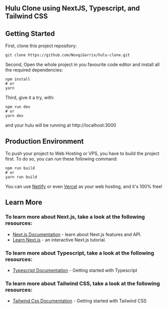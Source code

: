 ## Hulu Clone using NextJS, Typescript, and Tailwind CSS
## Getting Started

First, clone this project repository:
```
git clone https://github.com/NovqiGarrix/hulu-clone.git
```

Second, Open the whole project in you favourite code editor and install all the required dependencies:
```
npm install
# or
yarn
```

Third, give it a try, with:
```
npm run dev
# or
yarn dev
```

and your hulu will be running at http://localhost:3000

## Production Environment
To push your project to Web Hosting or VPS, you have to build the project first. To do so, you can run these following command:

```
npm run build
# or
yarn run build
```
You can use [Netlify](https://www.netlify.com/) or even [Vercel](https://vercel.com) as your web hosting, and it's 100% free!

## Learn More
### To learn more about Next.js, take a look at the following resources:

- [Next.js Documentation](https://nextjs.org/docs) - learn about Next.js features and API.
- [Learn Next.js](https://nextjs.org/learn) - an interactive Next.js tutorial.

### To learn more about Typescript, take a look at the following resources:

- [Typescript Documentation](https://www.typescriptlang.org/docs/) - Getting started with Typescript

### To learn more about Tailwind CSS, take a look at the following resources:

- [Tailwind Css Documentation](https://tailwindcss.com/docs) - Getting started with Tailwind CSS
